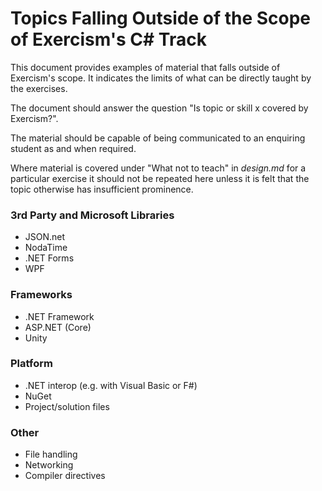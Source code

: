 # Topics Falling Outside of the Scope of Exercism's C# Track

This document provides examples of material that falls outside of
Exercism's scope.  It indicates the limits of what can be
directly taught by the exercises.

The document should answer the question 
"Is topic or skill x covered by Exercism?".  

The material should be capable of being communicated to an enquiring 
student as and when required.

Where material is covered under "What not to teach" in _design.md_ 
for a particular exercise it should not be repeated here
unless it is felt that the topic otherwise has insufficient prominence.

### 3rd Party and Microsoft Libraries
- JSON.net
- NodaTime
- .NET Forms
- WPF

### Frameworks 
- .NET Framework
- ASP.NET (Core)
- Unity

### Platform 
- .NET interop (e.g. with Visual Basic or F#)
- NuGet
- Project/solution files

### Other
- File handling
- Networking
- Compiler directives